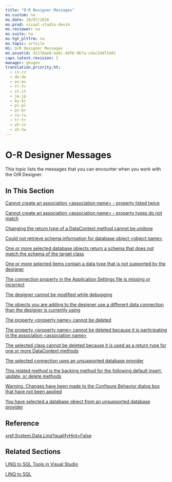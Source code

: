 ```yaml
---
title: "O-R Designer Messages"
ms.custom: na
ms.date: 10/07/2016
ms.prod: visual-studio-dev14
ms.reviewer: na
ms.suite: na
ms.tgt_pltfrm: na
ms.topic: article
H1: O/R Designer Messages
ms.assetid: 42178ae8-be6c-4df6-9b7a-cdac24d71dd2
caps.latest.revision: 2
manager: ghogen
translation.priority.ht: 
  - cs-cz
  - de-de
  - es-es
  - fr-fr
  - it-it
  - ja-jp
  - ko-kr
  - pl-pl
  - pt-br
  - ru-ru
  - tr-tr
  - zh-cn
  - zh-tw
---
```

# O-R Designer Messages
This topic lists the messages that you can encounter when you work with the O/R Designer.  
  
## In This Section  
 [Cannot create an association <association name\> - property listed twice](../VS_raddata/Cannot-create-an-association--association-name----property-listed-twice.md)  
  
 [Cannot create an association <association name\> - property types do not match](../VS_raddata/Cannot-create-an-association--association-name----property-types-do-not-match.md)  
  
 [Changing the return type of a DataContext method cannot be undone](../VS_raddata/Changing-the-return-type-of-a-DataContext-method-cannot-be-undone.md)  
  
 [Could not retrieve schema information for database object <object name\>](../VS_raddata/Could-not-retrieve-schema-information-for-database-object--object-name-.md)  
  
 [One or more selected database objects return a schema that does not match the schema of the target class](../VS_raddata/One-or-more-selected-database-objects-return-a-schema-that-does-not-match-the-schema-of-the-target-class.md)  
  
 [One or more selected items contain a data type that is not supported by the designer](../VS_raddata/One-or-more-selected-items-contain-a-data-type-that-is-not-supported-by-the-designer.md)  
  
 [The connection property in the Application Settings file is missing or incorrect](../VS_raddata/The-connection-property-in-the-Application-Settings-file-is-missing-or-incorrect.md)  
  
 [The designer cannot be modified while debugging](../VS_raddata/The-designer-cannot-be-modified-while-debugging.md)  
  
 [The objects you are adding to the designer use a different data connection than the designer is currently using](../VS_raddata/The-objects-you-are-adding-to-the-designer-use-a-different-data-connection-than-the-designer-is-currently-using.md)  
  
 [The property <property name\> cannot be deleted](../VS_raddata/The-property--property-name--cannot-be-deleted.md)  
  
 [The property <property name\> cannot be deleted because it is participating in the association <association name\>](../VS_raddata/The-property--property-name--cannot-be-deleted-because-it-is-participating-in-the-association--association-name-.md)  
  
 [The selected class cannot be deleted because it is used as a return type for one or more DataContext methods](../VS_raddata/The-selected-class-cannot-be-deleted-because-it-is-used-as-a-return-type-for-one-or-more-DataContext-methods.md)  
  
 [The selected connection uses an unsupported database provider](../VS_raddata/The-selected-connection-uses-an-unsupported-database-provider.md)  
  
 [This related method is the backing method for the following default insert, update, or delete methods](../VS_raddata/This-related-method-is-the-backing-method-for-the-following-default-insert--update--or-delete-methods.md)  
  
 [Warning. Changes have been made to the Configure Behavior dialog box that have not been applied](../VS_raddata/Warning.-Changes-have-been-made-to-the-Configure-Behavior-dialog-box-that-have-not-been-applied.md)  
  
 [You have selected a database object from an unsupported database provider](../VS_raddata/You-have-selected-a-database-object-from-an-unsupported-database-provider.md)  
  
## Reference  
 <xref:System.Data.Linq?qualifyHint=False>  
  
## Related Sections  
 [LINQ to SQL Tools in Visual Studio](../VS_raddata/LINQ-to-SQL-Tools-in-Visual-Studio2.md)  
  
 [LINQ to SQL](../Topic/LINQ%20to%20SQL.md)